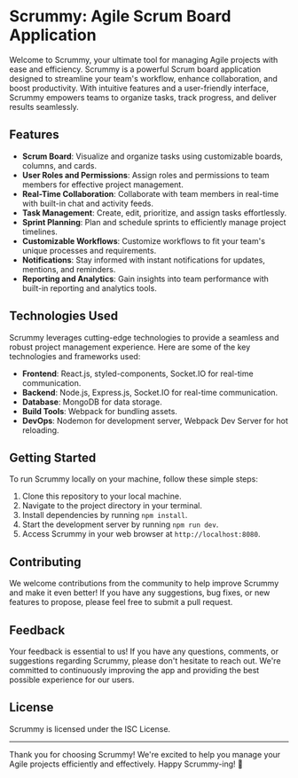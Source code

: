 # Scrummy: Agile Scrum Board Application

Welcome to Scrummy, your ultimate tool for managing Agile projects with ease and efficiency. Scrummy is a powerful Scrum board application designed to streamline your team's workflow, enhance collaboration, and boost productivity. With intuitive features and a user-friendly interface, Scrummy empowers teams to organize tasks, track progress, and deliver results seamlessly.

## Features

- **Scrum Board**: Visualize and organize tasks using customizable boards, columns, and cards.
- **User Roles and Permissions**: Assign roles and permissions to team members for effective project management.
- **Real-Time Collaboration**: Collaborate with team members in real-time with built-in chat and activity feeds.
- **Task Management**: Create, edit, prioritize, and assign tasks effortlessly.
- **Sprint Planning**: Plan and schedule sprints to efficiently manage project timelines.
- **Customizable Workflows**: Customize workflows to fit your team's unique processes and requirements.
- **Notifications**: Stay informed with instant notifications for updates, mentions, and reminders.
- **Reporting and Analytics**: Gain insights into team performance with built-in reporting and analytics tools.

## Technologies Used

Scrummy leverages cutting-edge technologies to provide a seamless and robust project management experience. Here are some of the key technologies and frameworks used:

- **Frontend**: React.js, styled-components, Socket.IO for real-time communication.
- **Backend**: Node.js, Express.js, Socket.IO for real-time communication.
- **Database**: MongoDB for data storage.
- **Build Tools**: Webpack for bundling assets.
- **DevOps**: Nodemon for development server, Webpack Dev Server for hot reloading.

## Getting Started

To run Scrummy locally on your machine, follow these simple steps:

1. Clone this repository to your local machine.
2. Navigate to the project directory in your terminal.
3. Install dependencies by running `npm install`.
4. Start the development server by running `npm run dev`.
5. Access Scrummy in your web browser at `http://localhost:8080`.

## Contributing

We welcome contributions from the community to help improve Scrummy and make it even better! If you have any suggestions, bug fixes, or new features to propose, please feel free to submit a pull request.

## Feedback

Your feedback is essential to us! If you have any questions, comments, or suggestions regarding Scrummy, please don't hesitate to reach out. We're committed to continuously improving the app and providing the best possible experience for our users.

## License

Scrummy is licensed under the ISC License.

---

Thank you for choosing Scrummy! We're excited to help you manage your Agile projects efficiently and effectively. Happy Scrummy-ing! 🚀
